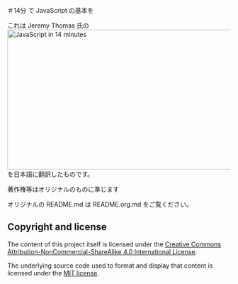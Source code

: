 ＃14分 で JavaScript の基本を

これは Jeremy Thomas 氏の
<a href="https://jgthms.com/javascript-in-14-minutes/">
    <img src="https://raw.githubusercontent.com/jgthms/javascript-in-14-minutes/master/images/javascript-in-14-minutes.png" alt="JavaScript in 14 minutes" style="max-width:100%;" width="600" height="315">
</a>
を日本語に翻訳したものです。

著作権等はオリジナルのものに準じます

オリジナルの README.md は README.org.md をご覧ください。

## Copyright and license

The content of this project itself is licensed under the [Creative Commons Attribution-NonCommercial-ShareAlike 4.0 International License](https://creativecommons.org/licenses/by-nc-sa/4.0/).

The underlying source code used to format and display that content is licensed under the [MIT license](https://opensource.org/licenses/mit-license.php).
